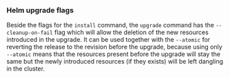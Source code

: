 ### Helm upgrade flags

Beside the flags for the `install` command, the `upgrade` command has the `--cleanup-on-fail` flag which will allow the deletion of the new resources introduced in the upgrade.
It can be used together with the `--atomic` for reverting the release to the revision before the upgrade, because using only `--atomic` means that the resources present before the upgrade will stay the same but the newly introduced resources (if they exists) will be left dangling in the cluster.

